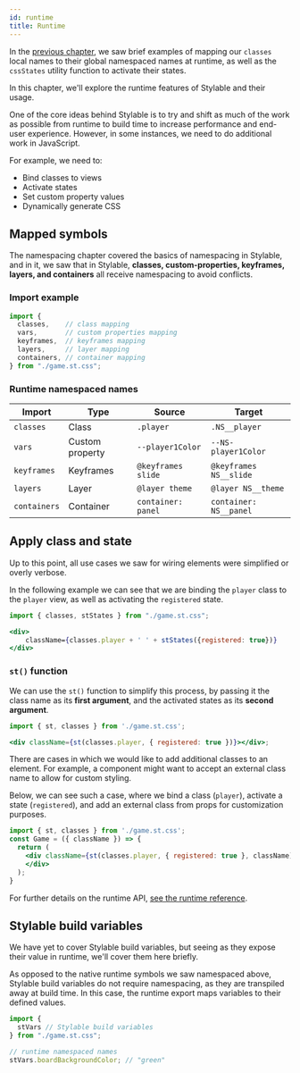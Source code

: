 ```yaml
---
id: runtime
title: Runtime
---
```


In the [previous chapter](./state.md), we saw brief examples of mapping our `classes` local names to their global namespaced names at runtime, as well as the `cssStates` utility function to activate their states.

In this chapter, we'll explore the runtime features of Stylable and their usage.

One of the core ideas behind Stylable is to try and shift as much of the work as possible from runtime to build time to increase performance and end-user experience. However, in some instances, we need to do additional work in JavaScript.

For example, we need to:

- Bind classes to views
- Activate states
- Set custom property values
- Dynamically generate CSS

## Mapped symbols

The namespacing chapter covered the basics of namespacing in Stylable, and in it, we saw that in Stylable, **classes, custom-properties, keyframes, layers, and containers** all receive namespacing to avoid conflicts.

### Import example

<!-- prettier-ignore-start -->
```js
import {
  classes,    // class mapping
  vars,       // custom properties mapping
  keyframes,  // keyframes mapping
  layers,     // layer mapping
  containers, // container mapping
} from "./game.st.css";

```

### Runtime namespaced names
| Import          | Type            | Source             | Target                 |
| --------------- | --------------- | ------------------ | ---------------------- |
| `classes`       | Class           | `.player`          | `.NS__player`          |
| `vars`          | Custom property | `--player1Color`   | `--NS-player1Color`    |
| `keyframes`     | Keyframes       | `@keyframes slide` | `@keyframes NS__slide` |
| `layers`        | Layer           | `@layer theme`     | `@layer NS__theme`     |
| `containers`    | Container       | `container: panel` | `container: NS__panel` |

<!-- prettier-ignore-end -->

## Apply class and state

Up to this point, all use cases we saw for wiring elements were simplified or overly verbose.

In the following example we can see that we are binding the `player` class to the `player` view, as well as activating the `registered` state.

<!-- prettier-ignore-start -->
```jsx
import { classes, stStates } from "./game.st.css";

<div> 
    className={classes.player + ' ' + stStates({registered: true})}
</div>
```
<!-- prettier-ignore-end -->

### `st()` function

We can use the `st()` function to simplify this process, by passing it the class name as its **first argument**, and the activated states as its **second argument**.

```jsx
import { st, classes } from './game.st.css';

<div className={st(classes.player, { registered: true })}></div>;
```

There are cases in which we would like to add additional classes to an element. For example, a component might want to accept an external class name to allow for custom styling.

Below, we can see such a case, where we bind a class (`player`), activate a state (`registered`), and add an external class from props for customization purposes.

<!-- TODO: highlight line 5 once we sort how it looks -->

<!-- prettier-ignore-start -->
```jsx title="game.jsx"
import { st, classes } from './game.st.css';
const Game = ({ className }) => {
  return (
    <div className={st(classes.player, { registered: true }, className)}>
    </div>
  );
}
```
<!-- prettier-ignore-end -->

For further details on the runtime API, [see the runtime reference](../../references/runtime.md).

## Stylable build variables

We have yet to cover Stylable build variables, but seeing as they expose their value in runtime, we'll cover them here briefly.

As opposed to the native runtime symbols we saw namespaced above, Stylable build variables do not require namespacing, as they are transpiled away at build time. In this case, the runtime export maps variables to their defined values.

<!-- prettier-ignore-start -->
```js
import {
  stVars // Stylable build variables
} from "./game.st.css";

// runtime namespaced names
stVars.boardBackgroundColor; // "green"
```
<!-- prettier-ignore-end -->
